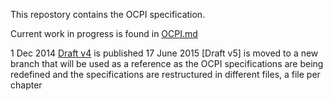 This repostory contains the OCPI specification. 

Current work in progress is found in [OCPI.md](OCPI.md)

1 Dec 2014 [Draft v4](releases/OCPI-Draftv4.pdf) is published
17 June 2015 [Draft v5] is moved to a new branch that will be used as a reference as the OCPI specifications are being redefined and the specifications are restructured in different files, a file per chapter

